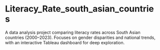 # Literacy_Rate_south_asian_countries
 A data analysis project comparing literacy rates across South Asian countries (2000–2023). Focuses on gender disparities and national trends, with an interactive Tableau dashboard for deep exploration.
